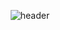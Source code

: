 <div align="center">
  
![header](https://capsule-render.vercel.app/api?type=waving&color=b3e5fc&height=250&section=header&text=Minjeong%20Kim&fontColor=ffffff&fontSize=90&desc=To%20be%20Frontend%20developer%20using%20React&descAlignY=70)
</div>

<!--
**Tenykim1109/Tenykim1109** is a ✨ _special_ ✨ repository because its `README.md` (this file) appears on your GitHub profile.

Here are some ideas to get you started:

- 🔭 I’m currently working on ...
- 🌱 I’m currently learning ...
- 👯 I’m looking to collaborate on ...
- 🤔 I’m looking for help with ...
- 💬 Ask me about ...
- 📫 How to reach me: ...
- 😄 Pronouns: ...
- ⚡ Fun fact: ...
-->


